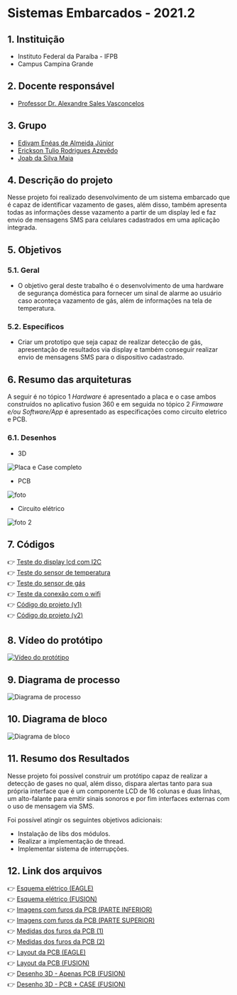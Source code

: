 # Sistemas Embarcados - 2021.2

## 1. Instituição

-   Instituto Federal da Paraíba - IFPB
-   Campus Campina Grande

## 2. Docente responsável

-   [Professor Dr. Alexandre Sales Vasconcelos](https://github.com/alexandresvifpb)

## 3. Grupo

-   [Edivam Enéas de Almeida Júnior](https://github.com/venzel)
-   [Erickson Tulio Rodrigues Azevêdo](https://github.com/Erickson-Eng)
-   [Joab da Silva Maia](https://github.com/JoabMaia)

## 4. Descrição do projeto

Nesse projeto foi realizado desenvolvimento de um sistema embarcado que é capaz de identificar vazamento de gases, além disso, também apresenta todas as informações desse vazamento a partir de um display led e faz envio de mensagens SMS para celulares cadastrados em uma aplicação integrada.

## 5. Objetivos

### 5.1. Geral

-   O objetivo geral deste trabalho é o desenvolvimento de uma hardware de segurança doméstica para fornecer um sinal de alarme ao usuário caso aconteça vazamento de gás, além de informações na tela de temperatura.

### 5.2. Específicos

-   Criar um prototipo que seja capaz de realizar detecção de gás, apresentação de resultados via display e também conseguir realizar envio de mensagens SMS para o dispositivo cadastrado.

## 6. Resumo das arquiteturas

A seguir é no tópico 1 _Hardware_ é apresentado a placa e o case ambos construídos no aplicativo fusion 360 e em seguida no tópico 2 _Firmaware e/ou Software/App_ é apresentado as especificações como circuito eletrico e PCB.

### 6.1. Desenhos

-   3D

![Placa e Case completo](https://github.com/Erickson-Eng/sistemas-embarcados/blob/main/hardware/Placa%20e%20case.jpeg)

-   PCB

![foto](https://github.com/Erickson-Eng/sistemas-embarcados/blob/main/hardware/Foto2.jpeg)

-   Circuito elétrico

![foto 2](https://github.com/Erickson-Eng/sistemas-embarcados/blob/main/hardware/Foto1.jpeg)

## 7. Códigos

👉 [Teste do display lcd com I2C](./codes/teste_lcd_I2C/teste_lcd_I2C.ino)<br />
👉 [Teste do sensor de temperatura](./codes/teste_sensor_temperatura/teste_sensor_temperatura.ino)<br />
👉 [Teste do sensor de gás](./codes/teste_sensor-gas/teste_sensor-gas.ino)<br />
👉 [Teste da conexão com o wifi](./codes/teste_wifi/teste_wifi.ino)<br />
👉 [Código do projeto (v1)](./codes/codigo_final_projeto/codigo_final_projeto.ino)<br />
👉 [Código do projeto (v2)](./codes/projeto)

## 8. Vídeo do protótipo

[![Vídeo do protótipo](https://img.youtube.com/vi/XGZ1nPyMRSw/0.jpg)](https://www.youtube.com/watch?v=XGZ1nPyMRSw)

## 9. Diagrama de processo

![Diagrama de processo](./images/diagrama-sensor-v5.png)

## 10. Diagrama de bloco

![Diagrama de bloco](./images/modulo.jpeg)

## 11. Resumo dos Resultados

Nesse projeto foi possível construir um protótipo capaz de realizar a detecção de gases no qual, além disso, dispara alertas tanto para sua própria interface que é um componente LCD de 16 colunas e duas linhas, um alto-falante para emitir sinais sonoros e por fim interfaces externas com o uso de mensagem via SMS.

Foi possível atingir os seguintes objetivos adicionais:

-   Instalação de libs dos módulos.
-   Realizar a implementação de thread.
-   Implementar sistema de interrupções.

## 12. Link dos arquivos

👉 [Esquema elétrico (EAGLE)](./3d/projeto_dispositivo_alarme_gas/esquema_eletrico/esquema_eletrico_eagle.sch)<br />
👉 [Esquema elétrico (FUSION)](./3d/projeto_dispositivo_alarme_gas/esquema_eletrico/esquema_eletrico_fusion.fsch)<br />
👉 [Imagens com furos da PCB (PARTE INFERIOR)](./3d/projeto_dispositivo_alarme_gas/imagem_bottom_side_da_pcb_manufacturing/imagem_bottom_side_da_pcb_manufacturing.png)<br />
👉 [Imagens com furos da PCB (PARTE SUPERIOR)](./3d/projeto_dispositivo_alarme_gas/imagem_top_side_da_pcb_manufacturing/imagem_top_side_da_pcb_manufacturing.png)<br />
👉 [Medidas dos furos da PCB (1)](./3d/projeto_dispositivo_alarme_gas/imagem_drils_da_pcb/imagem_drils_da_pcb.png)<br />
👉 [Medidas dos furos da PCB (2)](./3d/projeto_dispositivo_alarme_gas/imagem_drils_da_pcb/metricas_drills.csv)<br />
👉 [Layout da PCB (EAGLE)](./3d/projeto_dispositivo_alarme_gas/layout_da_pcb/layout_da_pcb_eagle.brd)<br />
👉 [Layout da PCB (FUSION)](./3d/projeto_dispositivo_alarme_gas/layout_da_pcb/layout_da_pcb_fusion.fbrd)<br />
👉 [Desenho 3D - Apenas PCB (FUSION)](./3d/projeto_dispositivo_alarme_gas/modelo_3d_da_pcb/modelo_3d_da_pcb.f3d)<br />
👉 [Desenho 3D - PCB + CASE (FUSION)](./3d/projeto_dispositivo_alarme_gas/modelo_3d_da_pcb/modelo_3d_da_pcb_e_case.f3z)
